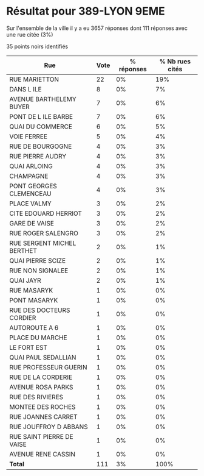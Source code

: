 # Résultat pour 389-LYON 9EME

Sur l'ensemble de la ville il y a eu 3657 réponses dont 111 réponses avec une rue citée (3%)

35 points noirs identifiés

| Rue | Vote | % réponses | % Nb rues cités|
|-----|------|------------|----------------|
| RUE MARIETTON | 22 | 0% | 19%|
| DANS L ILE | 8 | 0% | 7%|
| AVENUE BARTHELEMY BUYER | 7 | 0% | 6%|
| PONT DE L ILE BARBE | 7 | 0% | 6%|
| QUAI DU COMMERCE | 6 | 0% | 5%|
| VOIE FERREE | 5 | 0% | 4%|
| RUE DE BOURGOGNE | 4 | 0% | 3%|
| RUE PIERRE AUDRY | 4 | 0% | 3%|
| QUAI ARLOING | 4 | 0% | 3%|
| CHAMPAGNE | 4 | 0% | 3%|
| PONT GEORGES CLEMENCEAU | 4 | 0% | 3%|
| PLACE VALMY | 3 | 0% | 2%|
| CITE EDOUARD HERRIOT | 3 | 0% | 2%|
| GARE DE VAISE | 3 | 0% | 2%|
| RUE ROGER SALENGRO | 3 | 0% | 2%|
| RUE SERGENT MICHEL BERTHET | 2 | 0% | 1%|
| QUAI PIERRE SCIZE | 2 | 0% | 1%|
| RUE NON SIGNALEE | 2 | 0% | 1%|
| QUAI JAYR | 2 | 0% | 1%|
| RUE MASARYK | 1 | 0% | 0%|
| PONT MASARYK | 1 | 0% | 0%|
| RUE DES DOCTEURS CORDIER | 1 | 0% | 0%|
| AUTOROUTE A 6 | 1 | 0% | 0%|
| PLACE DU MARCHE | 1 | 0% | 0%|
| LE FORT EST | 1 | 0% | 0%|
| QUAI PAUL SEDALLIAN | 1 | 0% | 0%|
| RUE PROFESSEUR GUERIN | 1 | 0% | 0%|
| RUE DE LA CORDERIE | 1 | 0% | 0%|
| AVENUE ROSA PARKS | 1 | 0% | 0%|
| RUE DES RIVIERES | 1 | 0% | 0%|
| MONTEE DES ROCHES | 1 | 0% | 0%|
| RUE JOANNES CARRET | 1 | 0% | 0%|
| RUE JOUFFROY D ABBANS | 1 | 0% | 0%|
| RUE SAINT PIERRE DE VAISE | 1 | 0% | 0%|
| AVENUE RENE CASSIN | 1 | 0% | 0%|
| **Total** | 111 | 3% | 100%|
